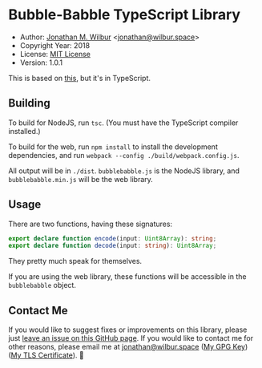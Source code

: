 # Bubble-Babble TypeScript Library

* Author: [Jonathan M. Wilbur](https://jonathan.wilbur.space) <[jonathan@wilbur.space](mailto:jonathan@wilbur.space)>
* Copyright Year: 2018
* License: [MIT License](https://mit-license.org/)
* Version: 1.0.1

This is based on [this](https://github.com/tylorr/bubble_babble), but it's in TypeScript.

## Building

To build for NodeJS, run `tsc`. (You must have the TypeScript compiler installed.)

To build for the web, run `npm install` to install the development dependencies, and run
`webpack --config ./build/webpack.config.js`.

All output will be in `./dist`. `bubblebabble.js` is the NodeJS library, and
`bubblebabble.min.js` will be the web library.

## Usage

There are two functions, having these signatures:

```typescript
export declare function encode(input: Uint8Array): string;
export declare function decode(input: string): Uint8Array;
```

They pretty much speak for themselves.

If you are using the web library, these functions will be accessible in the
`bubblebabble` object.

## Contact Me

If you would like to suggest fixes or improvements on this library, please just
[leave an issue on this GitHub page](https://github.com/JonathanWilbur/bubble-babble-ts/issues). If you would like to contact me for other reasons,
please email me at [jonathan@wilbur.space](mailto:jonathan@wilbur.space)
([My GPG Key](https://jonathan.wilbur.space/downloads/jonathan@wilbur.space.gpg.pub))
([My TLS Certificate](https://jonathan.wilbur.space/downloads/jonathan@wilbur.space.chain.pem)). :boar: